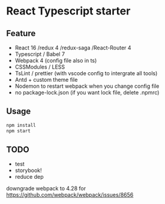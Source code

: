 # React Typescript starter

## Feature

- React 16 /redux 4 /redux-saga /React-Router 4
- Typescript / Babel 7
- Webpack 4 (config file also in ts)
- CSSModules / LESS
- TsLint / prettier (with vscode config to intergrate all tools)
- Antd + custom theme file
- Nodemon to restart webpack when you change config file
- no package-lock.json (if you want lock file, delete .npmrc)

## Usage

```js
npm install
npm start
```

## TODO

- test
- storybook!
- reduce dep

downgrade webpack to 4.28 for https://github.com/webpack/webpack/issues/8656
